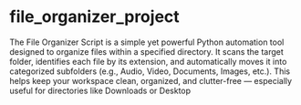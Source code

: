# file_organizer_project

The File Organizer Script is a simple yet powerful Python automation tool designed to organize files within a specified directory. It scans the target folder, identifies each file by its extension, and automatically moves it into categorized subfolders (e.g., Audio, Video, Documents, Images, etc.). This helps keep your workspace clean, organized, and clutter-free — especially useful for directories like Downloads or Desktop

